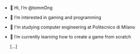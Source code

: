- 👋 Hi, I’m @tommDng
- 👀 I’m interested in gaming and programming
- 📘 I'm studying computer engineering at Politecnico di Milano
- 🌱 I’m currently learning how to create a game from scratch
  
  [...]

